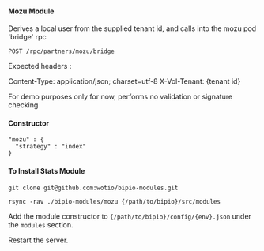 #### Mozu Module

  Derives a local user from the supplied tenant id, and calls into the mozu pod 'bridge' rpc
 
    POST /rpc/partners/mozu/bridge
    
  Expected headers :
  
  Content-Type: application/json; charset=utf-8
  X-Vol-Tenant: {tenant id}

For demo purposes only for now, performs no validation or signature checking

#### Constructor

 ```
 "mozu" : {
   "strategy" : "index"
 }
 ```

#### To Install Stats Module

`git clone git@github.com:wotio/bipio-modules.git`

`rsync -rav ./bipio-modules/mozu {/path/to/bipio}/src/modules`

Add the module constructor to `{/path/to/bipio}/config/{env}.json` under the `modules` section.

Restart the server.
